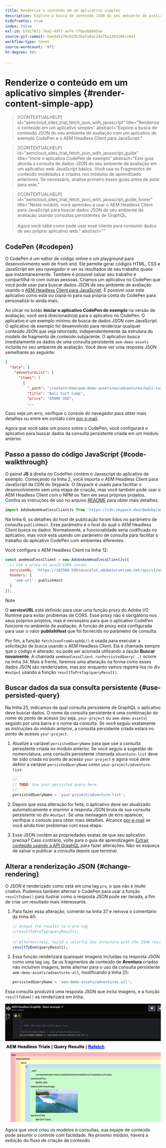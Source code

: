 ```yaml
---
title: Renderize o conteúdo em um aplicativo simples
description: Explore a busca de conteúdo JSON do seu ambiente de avaliação com um aplicativo de exemplo CodePen e o AEM Headless Client para JavaScript.
hidefromtoc: true
index: false
exl-id: b7dc70f2-74a2-49f7-ae7e-776eab9845ae
source-git-commit: bae9a5178c025b3bafa8ac2da75a1203206c16e1
workflow-type: tm+mt
source-wordcount: '971'
ht-degree: 96%

---
```



# Renderize o conteúdo em um aplicativo simples {#render-content-simple-app}

>[!CONTEXTUALHELP]
>id="aemcloud_sites_trial_fetch_json_with_javascript"
>title="Renderize o conteúdo em um aplicativo simples"
>abstract="Explore a busca de conteúdo JSON do seu ambiente de avaliação com um aplicativo de exemplo CodePen e o AEM Headless Client para JavaScript."

>[!CONTEXTUALHELP]
>id="aemcloud_sites_trial_fetch_json_with_javascript_guide"
>title="Inicie o aplicativo CodePen de exemplo"
>abstract="Este guia aborda a consulta de dados JSON do seu ambiente de avaliação em um aplicativo web JavaScript básico. Você usa os Fragmentos de conteúdo modelados e criados nos módulos de aprendizado anteriores. Se necessário, analise primeiro esses guias antes de pular para este."

>[!CONTEXTUALHELP]
>id="aemcloud_sites_trial_fetch_json_with_javascript_guide_footer"
>title="Neste módulo, você aprendeu a usar o AEM Headless Client para JavaScript para buscar dados JSON de seu ambiente de avaliação usando consultas persistentes de GraphQL.<br><br>Agora você sabe como pode usar esse cliente para consumir dados de seu próprio aplicativo web."
>abstract=""

## CodePen {#codepen}

O CodePen é um editor de código online e um playground para desenvolvimento web de front-end. Ele permite gerar códigos HTML, CSS e JavaScript em seu navegador e ver os resultados de seu trabalho quase que instantaneamente. Também é possível salvar seu trabalho e compartilhá-lo com outras pessoas. Criamos um aplicativo no CodePen que você pode usar para buscar dados JSON de seu ambiente de avaliação usando o [AEM Headless Client para JavaScript](https://github.com/adobe/aem-headless-client-js). É possível usar este aplicativo como está ou copiá-lo para sua própria conta do CodePen para personalizá-lo ainda mais.

Ao clicar no botão **Iniciar o aplicativo CodePen de exemplo** na versão de avaliação, você será direcionado(a) para o aplicativo no CodePen. O aplicativo é um exemplo mínimo de busca de dados JSON com JavaScript. O aplicativo de exemplo foi desenvolvido para renderizar qualquer conteúdo JSON que seja retornado, independentemente da estrutura do modelo de fragmento de conteúdo subjacente. O aplicativo busca imediatamente os dados de uma consulta persistente `aem-demo-assets` incluída no seu ambiente de avaliação. Você deve ver uma resposta JSON semelhante ao seguinte:

```json
{
  "data": {
    "adventureList": {
      "items": [
        {
          "_path": "/content/dam/aem-demo-assets/en/adventures/bali-surf-camp/bali-surf-camp",
          "title": "Bali Surf Camp",
          "price": "$5000 USD",
          ...
```

Caso veja um erro, verifique o console do navegador para obter mais detalhes ou entre em contato com [por e-mail](mailto:aem-headless-trials-support@adobe.com?subject=AEM%20Trials%20support%20request).

Agora que você sabe um pouco sobre o CodePen, você configurará o aplicativo para buscar dados da consulta persistente criada em um módulo anterior.

## Passo a passo do código JavaScript {#code-walkthrough}

O painel **JS** à direita no CodePen contém o Javascript do aplicativo de exemplo. Começando na linha 2, você importa o AEM Headless Client para JavaScript da CDN do Skypack. O Skypack é usado para facilitar o desenvolvimento sem uma etapa de criação, mas você também pode usar o AEM Headless Client com o NPM ou Yarn em seus próprios projetos. Confira as instruções de uso no arquivo [README](https://github.com/adobe/aem-headless-client-js#aem-headless-client-for-javascript) para obter mais detalhes.

```javascript
import AdobeAemHeadlessClientJs from 'https://cdn.skypack.dev/@adobe/aem-headless-client-js@v3.2.0';
```

Na linha 6, os detalhes do host de publicação foram lidos no parâmetro de consulta `publishHost`. Esse parâmetro é o host do qual o AEM Headless Client busca os dados. Normalmente, a funcionalidade seria codificada no aplicativo, mas você está usando um parâmetro de consulta para facilitar o trabalho do aplicativo CodePen com ambientes diferentes.

Você configura o AEM Headless Client na linha 12:

```javascript
const aemHeadlessClient = new AdobeAemHeadlessClientJs({
  // Use a proxy to avoid CORS issues
  serviceURL: 'https://102588-505tanocelot.adobeioruntime.net/api/v1/web/aem/proxy',
  headers: {
    'aem-url': publishHost
  }
});
```

>[!NOTE]
>
>O **serviceURL** está definido para usar uma função proxy do Adobe I/O Runtime para evitar problemas de CORS. Esse proxy não é obrigatório nos seus próprios projetos, mas é necessário para que o aplicativo CodePen funcione no ambiente de avaliação. A função de proxy está configurada para usar o valor **publishHost** que foi fornecido no parâmetro de consulta.

Por fim, a função `fetchJsonFromGraphQL()` é usada para executar a solicitação de busca usando o AEM Headless Client. Ela é chamada sempre que o código é alterado, ou pode ser acionada utilizando a opção **Buscar novamente**. A chamada `aemHeadlessClient.runPersistedQuery(..)` ocorre na linha 34. Mais à frente, faremos uma alteração na forma como esses dados JSON são renderizados, mas por enquanto vamos registrá-los no div `#output` usando a função `resultToPreTag(queryResult)`.

## Buscar dados da sua consulta persistente {#use-persisted-query}

Na linha 25, indicamos de qual consulta persistente de GraphQL o aplicativo deve buscar dados. O nome da consulta persistente é uma combinação do nome do ponto de acesso (ou seja, `your-project` ou `aem-demo-assets`) seguido por uma barra e o nome da consulta. Se você seguiu exatamente as instruções do módulo anterior, a consulta persistente criada estará no ponto de acesso `your-project`.

1. Atualize a variável `persistedQueryName` para que use a consulta persistente criada no módulo anterior. Se você seguiu a sugestão de nomenclatura, uma consulta persistente chamada `adventure-list` deve ter sido criada no ponto de acesso `your-project` e agora você deve definir a variável `persistedQueryName` como `your-project/adventure-list`:

   ```javascript
   //
   // TODO: Use your persisted query here
   //
   persistedQueryName = 'your-project/adventure-list';
   ```

1. Depois que essa alteração for feita, o aplicativo deve ser atualizado automaticamente e imprimir a resposta JSON bruta da sua consulta persistente no div `#output`. Se uma mensagem de erro aparecer, verifique o console para obter mais detalhes. Alcance [por e-mail](mailto:aem-headless-trials-support@adobe.com?subject=AEM%20Trials%20support%20request) se você ainda tiver problemas com essa etapa.

1. Esse JSON contém as propriedades exatas de que seu aplicativo precisa? Caso contrário, volte para o guia de aprendizagem [Extrair conteúdo usando a API GraphQL](https://experience.adobe.com/experiencemanager/learn/extract_content_using_graphql) para fazer alterações. Não se esqueça de salvar e publicar a consulta depois que terminar.

## Alterar a renderização JSON {#change-rendering}

O JSON é renderizado como está em uma tag `pre`, o que não é muito criativo. Podemos também alternar o CodePen para usar a função `resultToDom()` para ilustrar como a resposta JSON pode ser iterada, a fim de criar um resultado mais interessante.

1. Para fazer essa alteração, comente na linha 37 e remova o comentário da linha 40:

   ```javascript
   // Output the results to a pre tag
   //resultToPreTag(queryResult);
   
   // Alternatively, build a colorful div structure with the JSON results and render images inline
   resultToDom(queryResult);
   ```

1. Essa função renderizará quaisquer imagens incluídas na resposta JSON como uma tag `img`. Se os fragmentos de conteúdo de **Aventura** criados não incluírem imagens, tente alternar para o uso da consulta persistente `aem-demo-assets/adventures-all`, modificando a linha 25:

   ```javascript
   persistedQueryName = 'aem-demo-assets/adventures-all';
   ```

Essa consulta produzirá uma resposta JSON que inclui imagens, e a função `resultToDom()` as renderizará em linha.

![Resultado da consulta adventures-all e da função de renderização resultToDom](assets/do-not-localize/adventures-all-query-result.png)

Agora que você criou os modelos e consultas, sua equipe de conteúdo pode assumir o controle com facilidade. No próximo módulo, haverá a exibição do fluxo de criação de conteúdo.
